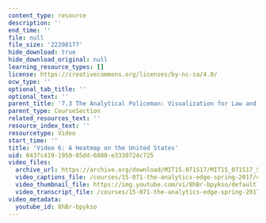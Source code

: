 ```yaml
---
content_type: resource
description: ''
end_time: ''
file: null
file_size: '22208177'
hide_download: true
hide_download_original: null
learning_resource_types: []
license: https://creativecommons.org/licenses/by-nc-sa/4.0/
ocw_type: ''
optional_tab_title: ''
optional_text: ''
parent_title: '7.3 The Analytical Policeman: Visualization for Law and Order'
parent_type: CourseSection
related_resources_text: ''
resource_index_text: ''
resourcetype: Video
start_time: ''
title: 'Video 6: A Heatmap on the United States'
uid: 043fc419-1950-05dd-6080-e3330724c725
video_files:
  archive_url: https://archive.org/download/MIT15.071S17/MIT15_071S17_Session_7.3.11_300k.mp4
  video_captions_file: /courses/15-071-the-analytics-edge-spring-2017/c2818e5a005e5cd18859864ec5d5639c_8hBr-bpykso.vtt
  video_thumbnail_file: https://img.youtube.com/vi/8hBr-bpykso/default.jpg
  video_transcript_file: /courses/15-071-the-analytics-edge-spring-2017/176e1a1b68db209bb290c5b0f5fcf731_8hBr-bpykso.pdf
video_metadata:
  youtube_id: 8hBr-bpykso
---
```

